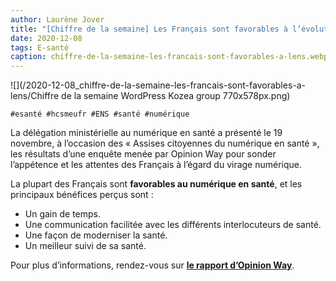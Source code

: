 ```yaml
---
author: Laurène Jover
title: "[Chiffre de la semaine] Les Français sont favorables à l’évolution du numérique en santé"
date: 2020-12-08
tags: E-santé
caption: chiffre-de-la-semaine-les-francais-sont-favorables-a-lens.webp
---
```


![](/2020-12-08_chiffre-de-la-semaine-les-francais-sont-favorables-a-lens/Chiffre de la semaine WordPress Kozea group 770x578px.png)

    #esanté #hcsmeufr #ENS #santé #numérique

La délégation ministérielle au numérique en santé a présenté le 19 novembre, à l’occasion des « Assises citoyennes du numérique en santé », les résultats d’une enquête menée par Opinion Way pour sonder l’appétence et les attentes des Français à l’égard du virage numérique.

La plupart des Français sont
**favorables au numérique en santé**, et les principaux bénéfices perçus sont :

- Un gain de temps.
- Une communication facilitée avec les différents interlocuteurs de santé.
- Une façon de moderniser la santé.
- Un meilleur suivi de sa santé.

Pour plus d’informations, rendez-vous sur
[**le rapport d’Opinion Way**](https://www.opinion-way.com/fr/component/edocman/opinionway-pour-les-assises-citoyennes-du-numerique-en-sante-les-francais-et-le-virage-numerique-en-sante-novembre-2020/viewdocument/2459.html?Itemid=0).
